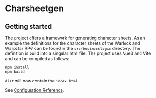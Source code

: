 # Charsheetgen

## Getting started

The project offers a framework for generating character sheets. As an example the definitions for the character sheets of the Warlock and Warpstar RPG can be found in the `src/businesslogic` directory. The definition is build into a singular html file. The project uses Vue3 and Vite and can be compiled as follows:

```
npm install
npm build
```

`dist` will now contain the `index.html`.

See [Configuration Reference](https://vitejs.dev/config/).
